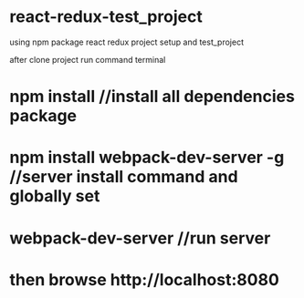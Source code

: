 # react-redux-test_project
using npm package react redux project setup and test_project

after clone project run command terminal
# npm install  //install all dependencies package
# npm install webpack-dev-server -g  //server install command and globally set
# webpack-dev-server //run server

# then browse http://localhost:8080
